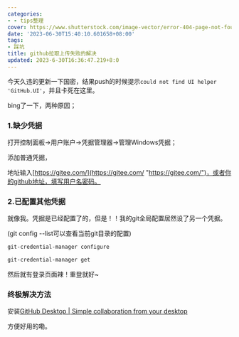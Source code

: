 ```yaml
---
categories:
- - tips整理
cover: https://www.shutterstock.com/image-vector/error-404-page-not-found-600w-2107093610.jpg
date: '2023-06-30T15:40:10.601658+08:00'
tags:
- 踩坑
title: github拉取上传失败的解决
updated: 2023-6-30T16:36:47.219+8:0
---
```

今天久违的更新一下国密，结果push的时候提示`could not find UI helper 'GitHub.UI'`，并且卡死在这里。

bing了一下，两种原因；

### 1.缺少凭据

打开控制面板->用户账户->凭据管理器->管理Windows凭据；

添加普通凭据，

地址输入[https://gitee.com/](https://gitee.com/ "https://gitee.com/")，或者你的github地址，填写用户名密码。

### 2.已配置其他凭据

就像我。凭据是已经配置了的，但是！！我的git全局配置居然设了另一个凭据。

(git config --list可以查看当前git目录的配置)

```bash
git-credential-manager configure

git-credential-manager get
```

然后就有登录页面辣！重登就好~

### 终极解决方法

安装[GitHub Desktop | Simple collaboration from your desktop](https://desktop.github.com/)

方便好用的嘞。
